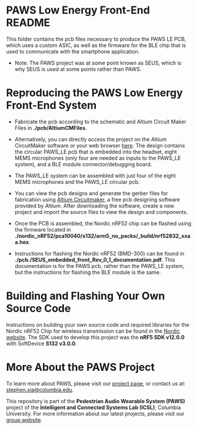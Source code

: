 # PAWS Low Energy Front-End README #

This folder contains the pcb files necessary to produce the PAWS LE PCB, which uses a custom ASIC, as well as the firmware for the BLE chip that is used to communicate with the smartphone application.

* Note: The PAWS project was at some point known as SEUS, which is why SEUS is used at some points rather than PAWS.

# Reproducing the PAWS Low Energy Front-End System

* Fabricate the pcb according to the schematic and Altium Circuit Maker Files in **./pcb/AltiumCMFiles**.
* Alternatively, you can directly access the project on the Altium CircuitMaker software or your web browser [here](https://circuitmaker.com/Projects/Details/Stephen-Xia/ICSL-PS-REV-02).
The design contains the circular PAWS_LE pcb that is embedded into the headset, eight MEMS microphones (only four are needed as inputs to the PAWS_LE system), and a BLE module connector/debugging board.
* The PAWS_LE system can be assembled with just four of the eight MEMS microphones and the PAWS_LE circular pcb.
* You can view the pcb designs and generate the gerber files for fabrication using [Altium Circuitmaker](https://circuitmaker.com/), a free pcb designing software provided by Altium. After downloading the software, create a new project and import the source files to view the design and components. 

* Once the PCB is assembled, the Nordic nRF52 chip can be flashed using the firmware located in **./nordic_nRF52/pca10040/s132/arm5_no_packs/_build/nrf52832_xxaa.hex**.
* Instructions for flashing the Nordic nRF52 (BMD-300) can be found in **./pcb./SEUS_embedded_front_Rev_0_1_documentation.pdf**. This documentation is for the PAWS pcb, rather than the PAWS_LE system, but the instructions for flashing the BLE module is the same.

# Building and Flashing Your Own Source Code

Instructions on building your own source code and required libraries for the Nordic nRF52 Chip for wireless transmission can be found in the [Nordic website](https://infocenter.nordicsemi.com/index.jsp).
The SDK used to develop this project was the **nRF5 SDK v12.0.0** with SoftDevice **S132 v3.0.0**.

# More About the PAWS Project
To learn more about PAWS, please visit our [project page](http://icsl.ee.columbia.edu/projects/seus), or contact us at: [stephen.xia@columbia.edu](stephen.xia@columbia.edu). 	 
	
This repository is part of the **Pedestrian Audio Wearable System (PAWS)** project of the **Intelligent and Connected Systems Lab (ICSL)**, Columbia University.
For more information about our latest projects, please visit our [group website](http://icsl.ee.columbia.edu).